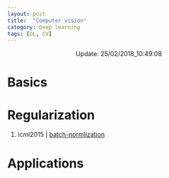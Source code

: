 ```yaml
---
layout: post
title:  "Computer vision"
category: Deep learning
tags: [DL, CV]
---
```


<center> Update: 25/02/2018_10:49:08</center>

  	
  	
  	
# Basics  	
  	
# Regularization  	
1. icml2015 | [batch-normlization](https://rawgit.com/elbayadm/PaperNotes/master/vision/icml2015_batch-normlization.md.html)
  	
# Applications  	
